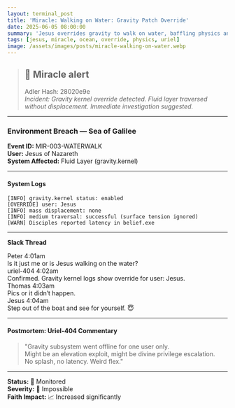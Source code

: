 ```yaml
---
layout: terminal_post
title: 'Miracle: Walking on Water: Gravity Patch Override'
date: 2025-06-05 08:00:00
summary: 'Jesus overrides gravity to walk on water, baffling physics and sysadmins alike in a one-user miracle event.'
tags: [jesus, miracle, ocean, override, physics, uriel]
image: /assets/images/posts/miracle-walking-on-water.webp
---
```


> ## 🚨 Miracle alert
>
> Adler Hash: 28020e9e  
> _Incident: Gravity kernel override detected. Fluid layer traversed without displacement. Immediate investigation suggested._

<hr />

### Environment Breach — Sea of Galilee

**Event ID:** MIR-003-WATERWALK  
**User:** Jesus of Nazareth  
**System Affected:** Fluid Layer (gravity.kernel)

---

#### System Logs

```log
[INFO] gravity.kernel status: enabled
[OVERRIDE] user: Jesus
[INFO] mass displacement: none
[INFO] medium traversal: successful (surface tension ignored)
[WARN] Disciples reported latency in belief.exe
```

---

**Slack Thread**

<div class="slack-log">
  <div class="slack-msg">
    <div class="slack-header">
      <span class="slack-user peter">Peter</span>
      <span class="slack-time">4:01am</span>
    </div>
    <div class="slack-text">Is it just me or is Jesus walking on the water?</div>
  </div>
  <div class="slack-msg">
    <div class="slack-header">
      <span class="slack-user uriel">uriel-404</span>
      <span class="slack-time">4:02am</span>
    </div>
    <div class="slack-text">Confirmed. Gravity kernel logs show override for user: Jesus.</div>
  </div>
  <div class="slack-msg">
    <div class="slack-header">
      <span class="slack-user thomas">Thomas</span>
      <span class="slack-time">4:03am</span>
    </div>
    <div class="slack-text">Pics or it didn’t happen.</div>
  </div>
  <div class="slack-msg">
    <div class="slack-header">
      <span class="slack-user jesus">Jesus</span>
      <span class="slack-time">4:04am</span>
    </div>
    <div class="slack-text">Step out of the boat and see for yourself. 😇</div>
  </div>
</div>

---

#### Postmortem: Uriel-404 Commentary

> "Gravity subsystem went offline for one user only.  
> Might be an elevation exploit, might be divine privilege escalation.  
> No splash, no latency. Weird flex."

---

**Status:** 👀 Monitored  
**Severity:** 🦄 Impossible  
**Faith Impact:** 📈 Increased significantly
